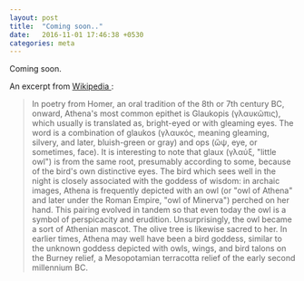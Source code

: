 ```yaml
---
layout: post
title:  "Coming soon.."
date:   2016-11-01 17:46:38 +0530
categories: meta
---
```


Coming soon.

An excerpt from [ Wikipedia ](http://Wikipedia.org):

> In poetry from Homer, an oral tradition of the 8th or 7th century BC, onward, Athena's most common epithet is Glaukopis (γλαυκῶπις), which usually is translated as, bright-eyed or with gleaming eyes.
> The word is a combination of glaukos (γλαυκός, meaning gleaming, silvery, and later, bluish-green or gray) and ops (ὤψ, eye, or sometimes, face). It is interesting to note that glaux (γλαύξ, "little owl") is from the same root, presumably according to some, because of the bird's own distinctive eyes. The bird which sees well in the night is closely associated with the goddess of wisdom: in archaic images, Athena is frequently depicted with an owl (or "owl of Athena" and later under the Roman Empire, "owl of Minerva") perched on her hand. This pairing evolved in tandem so that even today the owl is a symbol of perspicacity and erudition.
> Unsurprisingly, the owl became a sort of Athenian mascot. The olive tree is likewise sacred to her. In earlier times, Athena may well have been a bird goddess, similar to the unknown goddess depicted with owls, wings, and bird talons on the Burney relief, a Mesopotamian terracotta relief of the early second millennium BC.
